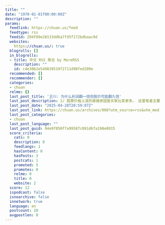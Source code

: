 ```yaml
---
title: ""
date: "1970-01-01T00:00:00Z"
description: ""
params:
  feedlink: https://chuan.us/feed
  feedtype: rss
  feedid: 204f89e28133dd6a7fd5f172bdbaac9d
  websites:
    https://chuan.us/: true
  blogrolls: []
  in_blogrolls:
  - title: 中文 RSS 聚合 by MoreRSS
    description: ""
    id: c4e30b2e549839519f2711d98fed209e
  recommended: []
  recommender: []
  categories:
  - chuan
  relme: {}
  last_post_title: '王川: 为什么利润翻一倍但股价可能翻九倍'
  last_post_description: 1/ 股票价格上涨的直接原因是买家比卖家多。 这里笔者主要讨论的是美国股市的经验。
  last_post_date: "2025-04-28T20:59:07Z"
  last_post_link: https://chuan.us/archives/960?utm_source=rss&utm_medium=rss&utm_campaign=%25e7%258e%258b%25e5%25b7%259d-%25e4%25b8%25ba%25e4%25bb%2580%25e4%25b9%2588%25e5%2588%25a9%25e6%25b6%25a6%25e7%25bf%25bb%25e4%25b8%2580%25e5%2580%258d%25e4%25bd%2586%25e8%2582%25a1%25e4%25bb%25b7%25e5%258f%25af%25e8%2583%25bd%25e7%25bf%25bb%25e4%25b9%259d%25e5%2580%258d
  last_post_categories:
  - chuan
  last_post_language: ""
  last_post_guid: 94e97050ffa99587c091d6fa198e0915
  score_criteria:
    cats: 0
    description: 0
    feedlangs: 1
    hasContent: 0
    hasPosts: 3
    postcats: 1
    promoted: 5
    promotes: 0
    relme: 0
    title: 0
    website: 2
  score: 12
  ispodcast: false
  isnoarchive: false
  innetwork: true
  language: en
  postcount: 10
  avgpostlen: 0
---
```

